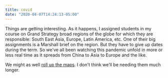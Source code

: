 ```yaml
---
title: covid
date: "2020-04-07T14:24:13-05:00"
---
```


Things are getting interesting. As it happens, I assigned students in my course on Grand Strategy broad regions of the globe for which they are responsible: South East Asia, Europe, Latin America, etc. One of their big assignments is a Marshall brief on the region. But they have to give up dates during the term. So we've all been watching this pandemic unfold in more or less real time as it spreads from China to Asia to Europe and the like.

We might as well [roll up the maps](https://en.wikipedia.org/wiki/William_Pitt_the_Younger#Second_premiership). I don't think we'll be needing them much longer.
